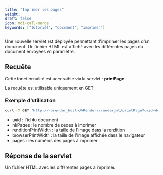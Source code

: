 ```yaml
---
title: "Imprimer les pages"
weight: 
draft: false
icon: mdi-call-merge
keywords: ["tutoriel", "document", "imprimer"]
---
```


Une nouvelle servlet est déployée permettant d'imprimer les pages d'un document.
Un fichier HTML est affiché avec les différentes pages du document envoyées en paramètre.

## Requête 

Cette fonctionnalité est accessible via la servlet : **printPage**

La requête est utilisable uniquement en GET


### Exemple d'utilisation

``` bash
curl -X GET 'http://<arender_host>/ARender/arendergwt/printPage?uuid=docUUID&nbPages=nbPages&renditionPrintWidth=width&browserPrintWidth=width&page=pages'
```

* uuid : l'id du document
* nbPages : le nombre de pages à imprimer
* renditionPrintWidth : la taille de l'image dans la rendition
* browserPrintWidth : la taille de l'image affichée dans le navigateur 
* pages : les numéros des pages à imprimer

## Réponse de la servlet

Un fichier HTML avec les différentes pages à imprimer.